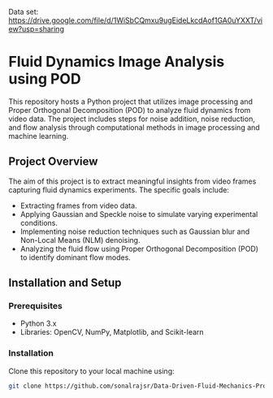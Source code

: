 Data set: https://drive.google.com/file/d/1WiSbCQmxu9ugEideLkcdAof1GA0uYXXT/view?usp=sharing
# Fluid Dynamics Image Analysis using POD

This repository hosts a Python project that utilizes image processing and Proper Orthogonal Decomposition (POD) to analyze fluid dynamics from video data. The project includes steps for noise addition, noise reduction, and flow analysis through computational methods in image processing and machine learning.

## Project Overview

The aim of this project is to extract meaningful insights from video frames capturing fluid dynamics experiments. The specific goals include:
- Extracting frames from video data.
- Applying Gaussian and Speckle noise to simulate varying experimental conditions.
- Implementing noise reduction techniques such as Gaussian blur and Non-Local Means (NLM) denoising.
- Analyzing the fluid flow using Proper Orthogonal Decomposition (POD) to identify dominant flow modes.

## Installation and Setup

### Prerequisites
- Python 3.x
- Libraries: OpenCV, NumPy, Matplotlib, and Scikit-learn

### Installation
Clone this repository to your local machine using:
```bash
git clone https://github.com/sonalrajsr/Data-Driven-Fluid-Mechanics-Project.git
